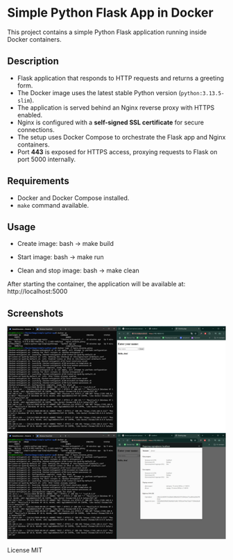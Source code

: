 # Simple Python Flask App in Docker

This project contains a simple Python Flask application running inside Docker containers.

## Description

- Flask application that responds to HTTP requests and returns a greeting form.
- The Docker image uses the latest stable Python version (`python:3.13.5-slim`).
- The application is served behind an Nginx reverse proxy with HTTPS enabled.
- Nginx is configured with a **self-signed SSL certificate** for secure connections.
- The setup uses Docker Compose to orchestrate the Flask app and Nginx containers.
- Port **443** is exposed for HTTPS access, proxying requests to Flask on port 5000 internally.

## Requirements

- Docker and Docker Compose installed.
- `make` command available.

## Usage

- Create image:
bash -> make build

- Start image:
bash -> make run

- Clean and stop image:
bash -> make clean

After starting the container, the application will be available at:
http://localhost:5000

## Screenshots

![App running](screenshots/app_running.jpg)
![Nginx logs](screenshots/app_cert.jpg)

License
MIT
